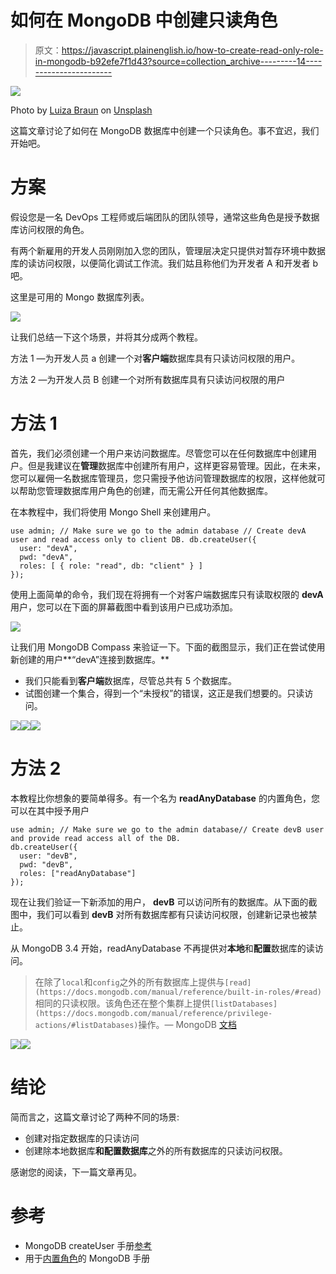 # 如何在 MongoDB 中创建只读角色

> 原文：<https://javascript.plainenglish.io/how-to-create-read-only-role-in-mongodb-b92efe7f1d43?source=collection_archive---------14----------------------->

![](img/a3305a7a8466e09d9cf405c2a7de06e8.png)

Photo by [Luiza Braun](https://unsplash.com/@luizabraun?utm_source=medium&utm_medium=referral) on [Unsplash](https://unsplash.com?utm_source=medium&utm_medium=referral)

这篇文章讨论了如何在 MongoDB 数据库中创建一个只读角色。事不宜迟，我们开始吧。

# 方案

假设您是一名 DevOps 工程师或后端团队的团队领导，通常这些角色是授予数据库访问权限的角色。

有两个新雇用的开发人员刚刚加入您的团队，管理层决定只提供对暂存环境中数据库的读访问权限，以便简化调试工作流。我们姑且称他们为开发者 A 和开发者 b 吧。

这里是可用的 Mongo 数据库列表。

![](img/2a62f4603aaf959850525f774de2ebd3.png)

让我们总结一下这个场景，并将其分成两个教程。

方法 1 —为开发人员 a 创建一个对**客户端**数据库具有只读访问权限的用户。

方法 2 —为开发人员 B 创建一个对所有数据库具有只读访问权限的用户

# 方法 1

首先，我们必须创建一个用户来访问数据库。尽管您可以在任何数据库中创建用户。但是我建议在**管理**数据库中创建所有用户，这样更容易管理。因此，在未来，您可以雇佣一名数据库管理员，您只需授予他访问管理数据库的权限，这样他就可以帮助您管理数据库用户角色的创建，而无需公开任何其他数据库。

在本教程中，我们将使用 Mongo Shell 来创建用户。

```
use admin; // Make sure we go to the admin database // Create devA user and read access only to client DB. db.createUser({ 
  user: "devA", 
  pwd: "devA",
  roles: [ { role: "read", db: "client" } ] 
});
```

使用上面简单的命令，我们现在将拥有一个对客户端数据库只有读取权限的 **devA** 用户，您可以在下面的屏幕截图中看到该用户已成功添加。

![](img/c468a50d4c7a9394c3f424c102511f71.png)

让我们用 MongoDB Compass 来验证一下。下面的截图显示，我们正在尝试使用新创建的用户**“devA”连接到数据库。**

*   我们只能看到**客户端**数据库，尽管总共有 5 个数据库。
*   试图创建一个集合，得到一个“未授权”的错误，这正是我们想要的。只读访问。

![](img/d295f958a6437dac1529062a89cf3e35.png)![](img/b87d3579b21887f7b1aaa117802a4f8a.png)![](img/cdd3889679080e6564ebaefd3fc57e40.png)

# 方法 2

本教程比你想象的要简单得多。有一个名为 **readAnyDatabase** 的内置角色，您可以在其中授予用户

```
use admin; // Make sure we go to the admin database// Create devB user and provide read access all of the DB.
db.createUser({
  user: "devB",
  pwd: "devB",
  roles: ["readAnyDatabase"]
});
```

现在让我们验证一下新添加的用户， **devB** 可以访问所有的数据库。从下面的截图中，我们可以看到 **devB** 对所有数据库都有只读访问权限，创建新记录也被禁止。

从 MongoDB 3.4 开始，readAnyDatabase 不再提供对**本地**和**配置**数据库的读访问。

> 在除了`local`和`config`之外的所有数据库上提供与`[read](https://docs.mongodb.com/manual/reference/built-in-roles/#read)`相同的只读权限。该角色还在整个集群上提供`[listDatabases](https://docs.mongodb.com/manual/reference/privilege-actions/#listDatabases)`操作。— MongoDB [文档](https://docs.mongodb.com/manual/reference/built-in-roles/#readAnyDatabase)

![](img/15f7cbaebc729c68a8a847412c4f4c08.png)![](img/57f8ee7cf516b5012a63cd48225c4583.png)

# 结论

简而言之，这篇文章讨论了两种不同的场景:

*   创建对指定数据库的只读访问
*   创建除本地数据库**和配置数据库**之外的所有数据库的只读访问权限。

感谢您的阅读，下一篇文章再见。

# 参考

*   MongoDB createUser 手册[参考](https://docs.mongodb.com/manual/reference/method/db.createUser/)
*   用于[内置角色](https://docs.mongodb.com/manual/reference/built-in-roles/)的 MongoDB 手册